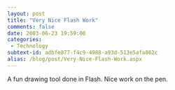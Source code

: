 ```yaml
---
layout: post
title: "Very Nice Flash Work"
comments: false
date: 2003-06-23 19:59:00
categories:
 - Technology
subtext-id: adbfe877-f4c9-4988-a93d-513e5afa862c
alias: /blog/post/Very-Nice-Flash-Work.aspx
---
```



A fun drawing tool done in Flash. Nice work on the pen. 
